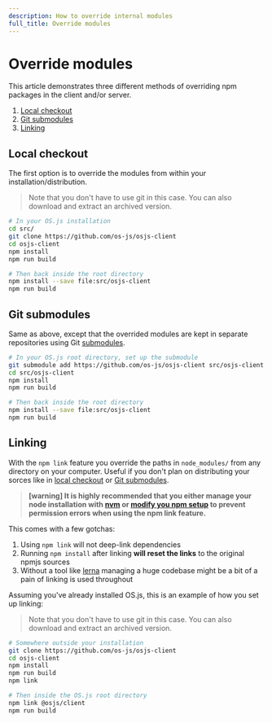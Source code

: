 ```yaml
---
description: How to override internal modules
full_title: Override modules
---
```


# Override modules

This article demonstrates three different methods of overriding npm packages in the client and/or server.

1. [Local checkout](#local-checkout)
3. [Git submodules](#git-submodules)
2. [Linking](#linking)

## Local checkout

The first option is to override the modules from within your installation/distribution.

> Note that you don't have to use git in this case. You can also download and extract an archived version.

```bash
# In your OS.js installation
cd src/
git clone https://github.com/os-js/osjs-client
cd osjs-client
npm install
npm run build

# Then back inside the root directory
npm install --save file:src/osjs-client
npm run build
```

## Git submodules

Same as above, except that the overrided modules are kept in separate repositories using Git [submodules](https://git-scm.com/book/en/v2/Git-Tools-Submodules).

```bash
# In your OS.js root directory, set up the submodule
git submodule add https://github.com/os-js/osjs-client src/osjs-client
cd src/osjs-client
npm install
npm run build

# Then back inside the root directory
npm install --save file:src/osjs-client
npm run build
```

## Linking

With the `npm link` feature you override the paths in `node_modules/` from any directory on your computer. Useful if you don't plan on distributing your sorces like in [local checkout](#local-checkout) or [Git submodules](#git-submodules).

> **[warning] It is highly recommended that you either manage your node installation with [nvm](https://github.com/creationix/nvm) or [modify you npm setup](https://docs.npmjs.com/getting-started/fixing-npm-permissions) to prevent permission errors when using the npm link feature.**

This comes with a few gotchas:

1. Using `npm link` will not deep-link dependencies
2. Running `npm install` after linking **will reset the links** to the original npmjs sources
3. Without a tool like [lerna](https://github.com/lerna/lerna) managing a huge codebase might be a bit of a pain of linking is used throughout

Assuming you've already installed OS.js, this is an example of how you set up linking:

> Note that you don't have to use git in this case. You can also download and extract an archived version.

```bash
# Somewhere outside your installation
git clone https://github.com/os-js/osjs-client
cd osjs-client
npm install
npm run build
npm link

# Then inside the OS.js root directory
npm link @osjs/client
npm run build
```
